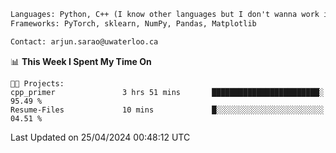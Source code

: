 ```txt
Languages: Python, C++ (I know other languages but I don't wanna work in em)
Frameworks: PyTorch, sklearn, NumPy, Pandas, Matplotlib

Contact: arjun.sarao@uwaterloo.ca
```

<!--START_SECTION:waka-->
📊 **This Week I Spent My Time On** 

```text
🐱‍💻 Projects: 
cpp_primer               3 hrs 51 mins       ████████████████████████░   95.49 % 
Resume-Files             10 mins             █░░░░░░░░░░░░░░░░░░░░░░░░   04.51 % 
```


 Last Updated on 25/04/2024 00:48:12 UTC
<!--END_SECTION:waka-->
